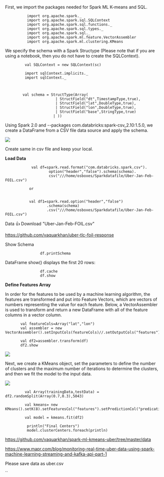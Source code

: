 First, we import the packages needed for Spark ML K-means and SQL.       
              
              import org.apache.spark._
              import org.apache.spark.sql.SQLContext
              import org.apache.spark.sql.functions._
              import org.apache.spark.sql.types._
              import org.apache.spark.sql._
              import org.apache.spark.ml.feature.VectorAssembler
              import org.apache.spark.ml.clustering.KMeans


We specify the schema with a Spark Structype (Please note that if you are using a notebook, then you do not have to create the SQLContext).


             val SQLContext = new SQLContext(sc)

             import sqlContext.implicits._
             import sqlContext._



            val schema = StructType(Array(
                           | StructField("dt",TimestampType,true),
                           | StructField("lat",DoubleType,true),
                           | StructField("lon",DoubleType,true),
                           | StructField("base",StringType,true)
                          | ))



Using Spark 2.0 and --packages com.databricks:spark-csv_2.10:1.5.0, we create a DataFrame from a CSV file data source and apply the schema. 

![](https://www.mapr.com/sites/default/files/otherpageimages/112816blog/7.png)

Create same in csv file and keep your local.


****Load Data****

                val df=spark.read.format("com.databricks.spark.csv").
                        option("header","false").schema(schema).
                        csv("///home/osboxes/Sparkdatafile/Uber-Jan-Feb-FOIL.csv")

               or


               val df1=spark.read.option("header","false")
                       .schema(schema)
                       .csv("///home/osboxes/Sparkdatafile/Uber-Jan-Feb-FOIL.csv") 



Data :+1: Download "Uber-Jan-Feb-FOIL.csv"

https://github.com/vaquarkhan/uber-tlc-foil-response

Show Schema

                    df.printSchema



DataFrame show() displays the first 20 rows:

                    df.cache
                    df.show


****Define Features Array****

In order for the features to be used by a machine learning algorithm, the features are transformed and put into Feature Vectors, which are vectors of numbers representing the value for each feature. Below, a VectorAssembler is used to transform and return a new DataFrame with all of the feature columns in a vector column.



           val featureCols=Array("lat","lon")
           val assembler = new VectorAssembler().setInputCols(featureCols)//.setOutputCols("features")

           val df2=assembler.transform(df)
           df2.show


![](https://www.mapr.com/sites/default/files/otherpageimages/112816blog/12.png)


Next, we create a KMeans object, set the parameters to define the number of clusters and the maximum number of iterations to determine the clusters, and then we fit the model to the input data.

![](https://www.mapr.com/sites/default/files/otherpageimages/112816blog/15.png)


             val Array(trainingData,testData) = df2.randomSplit(Array(0.7,0.3),5043)

             val kmeans= new KMeans().setK(8).setFeaturesCol("features").setPredictionCol("predication")

             val model = kmeans.fit(df2)

              println("Final Centers")
              model.clusterCenters.foreach(println) 


https://github.com/vaquarkhan/spark-ml-kmeans-uber/tree/master/data

https://www.mapr.com/blog/monitoring-real-time-uber-data-using-spark-machine-learning-streaming-and-kafka-api-part-1

Please save data as uber.csv


``







